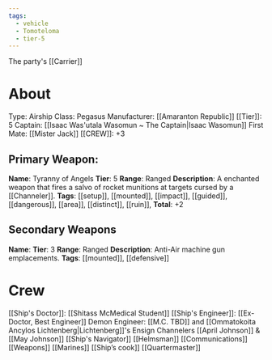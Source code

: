 ```yaml
---
tags:
  - vehicle
  - Tomoteloma
  - tier-5
---
```

The party's [[Carrier]]
# About
Type: Airship
Class: Pegasus
Manufacturer: [[Amaranton Republic]]
[[Tier]]: 5
Captain: [[Isaac Was'utala Wasomun ~ The Captain|Isaac Wasomun]]
First Mate: [[Mister Jack]]
[[CREW]]: +3


Primary Weapon:  
---
**Name**: Tyranny of Angels
**Tier**: 5
**Range**: Ranged
**Description**: A enchanted weapon that fires a salvo of rocket munitions at targets cursed by a [[Channeler]]. 
**Tags**: [[setup]], [[mounted]], [[impact]], [[guided]], [[dangerous]], [[area]],  [[distinct]], [[ruin]], 
**Total**: +2

Secondary Weapons
---

**Name**: 
**Tier**: 3
**Range**: Ranged
**Description**: Anti-Air machine gun emplacements. 
**Tags**: [[mounted]], [[defensive]] 


# Crew
[[Ship's Doctor]]: [[Shitass McMedical Student]]
[[Ship's Engineer]]: [[Ex-Doctor, Best Engineer]]
Demon Engineer: [[M.C. TBD]] and [[Ommatokoita Ancylos Lichtenberg|Lichtenberg]]'s 
Ensign Channelers [[April Johnson]] & [[May Johnson]]
[[Ship's Navigator]]
[[Helmsman]]
[[Communications]]
[[Weapons]]
[[Marines]]
[[Ship’s cook]]
[[Quartermaster]]
